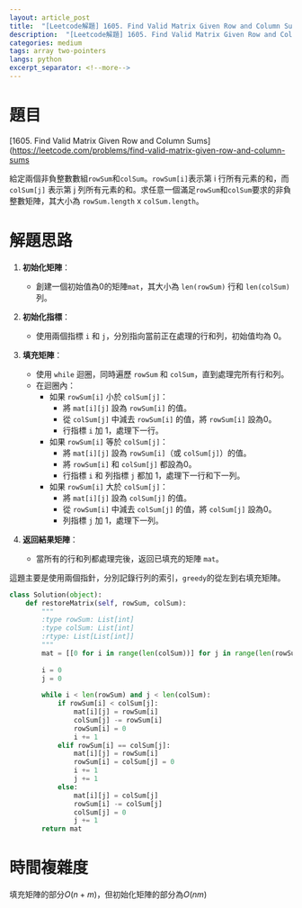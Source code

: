 ```yaml
---
layout: article_post
title:  "[Leetcode解題] 1605. Find Valid Matrix Given Row and Column Sums - 使用Greedy+雙指針解"
description:  "[Leetcode解題] 1605. Find Valid Matrix Given Row and Column Sums - 使用Greedy+雙指針解"
categories: medium
tags: array two-pointers
langs: python
excerpt_separator: <!--more-->
---
```


# 題目

[1605. Find Valid Matrix Given Row and Column Sums](https://leetcode.com/problems/find-valid-matrix-given-row-and-column-sums

給定兩個非負整數數組`rowSum`和`colSum`。`rowSum[i]`表示第 i 行所有元素的和，而 `colSum[j]` 表示第 j 列所有元素的和。求任意一個滿足`rowSum`和`colSum`要求的非負整數矩陣，其大小為 `rowSum.length` x `colSum.length`。

 <!--more-->
 
# 解題思路

1. **初始化矩陣**：
   - 創建一個初始值為0的矩陣`mat`，其大小為 `len(rowSum)` 行和 `len(colSum)` 列。

2. **初始化指標**：
   - 使用兩個指標 `i` 和 `j`，分別指向當前正在處理的行和列，初始值均為 0。

3. **填充矩陣**：
   - 使用 `while` 迴圈，同時遍歷 `rowSum` 和 `colSum`，直到處理完所有行和列。
   - 在迴圈內：
     - 如果 `rowSum[i]` 小於 `colSum[j]`：
       - 將 `mat[i][j]` 設為 `rowSum[i]` 的值。
       - 從 `colSum[j]` 中減去 `rowSum[i]` 的值，將 `rowSum[i]` 設為0。
       - 行指標 `i` 加 1，處理下一行。
     - 如果 `rowSum[i]` 等於 `colSum[j]`：
       - 將 `mat[i][j]` 設為 `rowSum[i]`（或 `colSum[j]`）的值。
       - 將 `rowSum[i]` 和 `colSum[j]` 都設為0。
       - 行指標 `i` 和 列指標 `j` 都加 1，處理下一行和下一列。
     - 如果 `rowSum[i]` 大於 `colSum[j]`：
       - 將 `mat[i][j]` 設為 `colSum[j]` 的值。
       - 從 `rowSum[i]` 中減去 `colSum[j]` 的值，將 `colSum[j]` 設為0。
       - 列指標 `j` 加 1，處理下一列。

4. **返回結果矩陣**：
   - 當所有的行和列都處理完後，返回已填充的矩陣 `mat`。

這題主要是使用兩個指針，分別記錄行列的索引，`greedy`的從左到右填充矩陣。

```python
class Solution(object):
    def restoreMatrix(self, rowSum, colSum):
        """
        :type rowSum: List[int]
        :type colSum: List[int]
        :rtype: List[List[int]]
        """
        mat = [[0 for i in range(len(colSum))] for j in range(len(rowSum))]
        
        i = 0
        j = 0
        
        while i < len(rowSum) and j < len(colSum):
            if rowSum[i] < colSum[j]:
                mat[i][j] = rowSum[i]
                colSum[j] -= rowSum[i]
                rowSum[i] = 0
                i += 1
            elif rowSum[i] == colSum[j]:
                mat[i][j] = rowSum[i]
                rowSum[i] = colSum[j] = 0
                i += 1
                j += 1
            else:
                mat[i][j] = colSum[j]
                rowSum[i] -= colSum[j]
                colSum[j] = 0
                j += 1
        return mat
```

# 時間複雜度

填充矩陣的部分$O(n+m)$，但初始化矩陣的部分為$O(nm)$